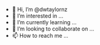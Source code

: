 - 👋 Hi, I’m @dwtaylornz
- 👀 I’m interested in ...
- 🌱 I’m currently learning ...
- 💞️ I’m looking to collaborate on ...
- 📫 How to reach me ...

<!---
dwtaylornz/dwtaylornz is a ✨ special ✨ repository because its `README.md` (this file) appears on your GitHub profile.
You can click the Preview link to take a look at your changes.
--->
